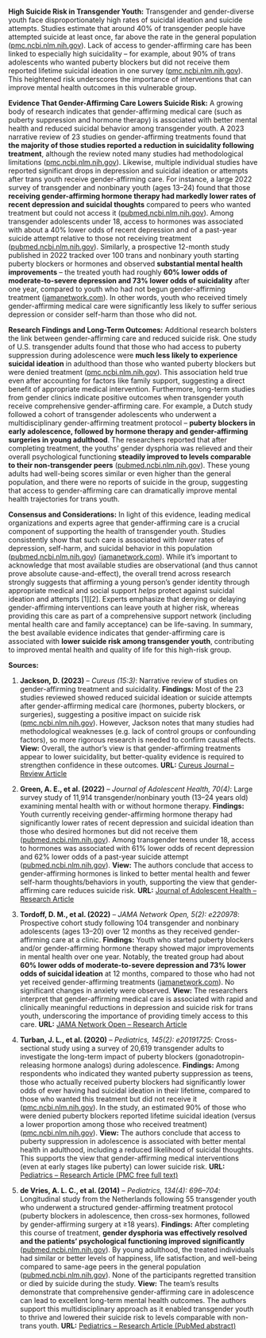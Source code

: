 **High Suicide Risk in Transgender Youth:** Transgender and gender-diverse youth face disproportionately high rates of suicidal ideation and suicide attempts. Studies estimate that around 40% of transgender people have attempted suicide at least once, far above the rate in the general population ([pmc.ncbi.nlm.nih.gov](https://pmc.ncbi.nlm.nih.gov/articles/PMC7073269/#:~:text=This%20study%20is%20the%20first,receive%20it%20endorsed%20lifetime%20suicidal)). Lack of access to gender-affirming care has been linked to especially high suicidality – for example, about 90% of trans adolescents who wanted puberty blockers but did not receive them reported lifetime suicidal ideation in one survey ([pmc.ncbi.nlm.nih.gov](https://pmc.ncbi.nlm.nih.gov/articles/PMC7073269/#:~:text=This%20study%20is%20the%20first,receive%20it%20endorsed%20lifetime%20suicidal)). This heightened risk underscores the importance of interventions that can improve mental health outcomes in this vulnerable group.

**Evidence That Gender-Affirming Care Lowers Suicide Risk:** A growing body of research indicates that gender-affirming medical care (such as puberty suppression and hormone therapy) is associated with better mental health and reduced suicidal behavior among transgender youth. A 2023 narrative review of 23 studies on gender-affirming treatments found that **the majority of those studies reported a reduction in suicidality following treatment**, although the review noted many studies had methodological limitations ([pmc.ncbi.nlm.nih.gov](https://pmc.ncbi.nlm.nih.gov/articles/PMC10027312/?fbclid=IwY2xjawEvsU1leHRuA2FlbQIxMQABHWniVavms1fYucgB_2rQNbsQjBaXI5Lgfn7y4DULI_pZrLji0uMTvMOlQw_aem_WcmQtvHAV3BpvclzUi89RQ#:~:text=was%20undertaken%20evaluating%20suicide,the%20presence%20of%20psychiatric%20comorbidity)). Likewise, multiple individual studies have reported significant drops in depression and suicidal ideation or attempts after trans youth receive gender-affirming care. For instance, a large 2022 survey of transgender and nonbinary youth (ages 13–24) found that those **receiving gender-affirming hormone therapy had markedly lower rates of recent depression and suicidal thoughts** compared to peers who wanted treatment but could not access it ([pubmed.ncbi.nlm.nih.gov](https://pubmed.ncbi.nlm.nih.gov/34920935/#:~:text=of%20GAHT%20was%20associated%20with,.05)). Among transgender adolescents under 18, access to hormones was associated with about a 40% lower odds of recent depression and of a past-year suicide attempt relative to those not receiving treatment ([pubmed.ncbi.nlm.nih.gov](https://pubmed.ncbi.nlm.nih.gov/34920935/#:~:text=of%20GAHT%20was%20associated%20with,.05)). Similarly, a prospective 12-month study published in 2022 tracked over 100 trans and nonbinary youth starting puberty blockers or hormones and observed **substantial mental health improvements** – the treated youth had roughly **60% lower odds of moderate-to-severe depression and 73% lower odds of suicidality** after one year, compared to youth who had not begun gender-affirming treatment ([jamanetwork.com](https://jamanetwork.com/journals/jamanetworkopen/fullarticle/2789423/#:~:text=Findings%C2%A0%20In%20this%20prospective%20cohort,up)). In other words, youth who received timely gender-affirming medical care were significantly less likely to suffer serious depression or consider self-harm than those who did not.

**Research Findings and Long-Term Outcomes:** Additional research bolsters the link between gender-affirming care and reduced suicide risk. One study of U.S. transgender adults found that those who had access to puberty suppression during adolescence were **much less likely to experience suicidal ideation** in adulthood than those who wanted puberty blockers but were denied treatment ([pmc.ncbi.nlm.nih.gov](https://pmc.ncbi.nlm.nih.gov/articles/PMC7073269/#:~:text=This%20study%20is%20the%20first,receive%20it%20endorsed%20lifetime%20suicidal)). This association held true even after accounting for factors like family support, suggesting a direct benefit of appropriate medical intervention. Furthermore, long-term studies from gender clinics indicate positive outcomes when transgender youth receive comprehensive gender-affirming care. For example, a Dutch study followed a cohort of transgender adolescents who underwent a multidisciplinary gender-affirming treatment protocol – **puberty blockers in early adolescence, followed by hormone therapy and gender-affirming surgeries in young adulthood**. The researchers reported that after completing treatment, the youths’ gender dysphoria was relieved and their overall psychological functioning **steadily improved to levels comparable to their non-transgender peers** ([pubmed.ncbi.nlm.nih.gov](https://pubmed.ncbi.nlm.nih.gov/25201798/#:~:text=Results%3A%20After%20gender%20reassignment%2C%20in,being)). These young adults had well-being scores similar or even higher than the general population, and there were no reports of suicide in the group, suggesting that access to gender-affirming care can dramatically improve mental health trajectories for trans youth.

**Consensus and Considerations:** In light of this evidence, leading medical organizations and experts agree that gender-affirming care is a crucial component of supporting the health of transgender youth. Studies consistently show that such care is associated with *lower* rates of depression, self-harm, and suicidal behavior in this population ([pubmed.ncbi.nlm.nih.gov](https://pubmed.ncbi.nlm.nih.gov/34920935/#:~:text=of%20GAHT%20was%20associated%20with,.05)) ([jamanetwork.com](https://jamanetwork.com/journals/jamanetworkopen/fullarticle/2789423/#:~:text=Findings%C2%A0%20In%20this%20prospective%20cohort,up)). While it’s important to acknowledge that most available studies are observational (and thus cannot prove absolute cause-and-effect), the overall trend across research strongly suggests that affirming a young person’s gender identity through appropriate medical and social support *helps* protect against suicidal ideation and attempts [1][2]. Experts emphasize that denying or delaying gender-affirming interventions can leave youth at higher risk, whereas providing this care as part of a comprehensive support network (including mental health care and family acceptance) can be life-saving. In summary, the best available evidence indicates that gender-affirming care is associated with **lower suicide risk among transgender youth**, contributing to improved mental health and quality of life for this high-risk group.

**Sources:**

1. **Jackson, D. (2023)** – *Cureus (15:3)*: Narrative review of studies on gender-affirming treatment and suicidality. **Findings:** Most of the 23 studies reviewed showed reduced suicidal ideation or suicide attempts after gender-affirming medical care (hormones, puberty blockers, or surgeries), suggesting a positive impact on suicide risk ([pmc.ncbi.nlm.nih.gov](https://pmc.ncbi.nlm.nih.gov/articles/PMC10027312/?fbclid=IwY2xjawEvsU1leHRuA2FlbQIxMQABHWniVavms1fYucgB_2rQNbsQjBaXI5Lgfn7y4DULI_pZrLji0uMTvMOlQw_aem_WcmQtvHAV3BpvclzUi89RQ#:~:text=was%20undertaken%20evaluating%20suicide,the%20presence%20of%20psychiatric%20comorbidity)). However, Jackson notes that many studies had methodological weaknesses (e.g. lack of control groups or confounding factors), so more rigorous research is needed to confirm causal effects. **View:** Overall, the author’s view is that gender-affirming treatments appear to lower suicidality, but better-quality evidence is required to strengthen confidence in these outcomes. **URL:** [Cureus Journal – Review Article](https://pmc.ncbi.nlm.nih.gov/articles/PMC10027312/)  

2. **Green, A. E., et al. (2022)** – *Journal of Adolescent Health, 70(4)*: Large survey study of 11,914 transgender/nonbinary youth (13–24 years old) examining mental health with or without hormone therapy. **Findings:** Youth currently receiving gender-affirming hormone therapy had significantly lower rates of recent depression and suicidal ideation than those who desired hormones but did not receive them ([pubmed.ncbi.nlm.nih.gov](https://pubmed.ncbi.nlm.nih.gov/34920935/#:~:text=of%20GAHT%20was%20associated%20with,.05)). Among transgender teens under 18, access to hormones was associated with 61% lower odds of recent depression and 62% lower odds of a past-year suicide attempt ([pubmed.ncbi.nlm.nih.gov](https://pubmed.ncbi.nlm.nih.gov/34920935/#:~:text=of%20GAHT%20was%20associated%20with,.05)). **View:** The authors conclude that access to gender-affirming hormones is linked to better mental health and fewer self-harm thoughts/behaviors in youth, supporting the view that gender-affirming care reduces suicide risk. **URL:** [Journal of Adolescent Health – Research Article](https://pubmed.ncbi.nlm.nih.gov/34920935/)  

3. **Tordoff, D. M., et al. (2022)** – *JAMA Network Open, 5(2): e220978*: Prospective cohort study following 104 transgender and nonbinary adolescents (ages 13–20) over 12 months as they received gender-affirming care at a clinic. **Findings:** Youth who started puberty blockers and/or gender-affirming hormone therapy showed major improvements in mental health over one year. Notably, the treated group had about **60% lower odds of moderate-to-severe depression and 73% lower odds of suicidal ideation** at 12 months, compared to those who had not yet received gender-affirming treatments ([jamanetwork.com](https://jamanetwork.com/journals/jamanetworkopen/fullarticle/2789423/#:~:text=Findings%C2%A0%20In%20this%20prospective%20cohort,up)). No significant changes in anxiety were observed. **View:** The researchers interpret that gender-affirming medical care is associated with rapid and clinically meaningful reductions in depression and suicide risk for trans youth, underscoring the importance of providing timely access to this care. **URL:** [JAMA Network Open – Research Article](https://jamanetwork.com/journals/jamanetworkopen/fullarticle/2789423)  

4. **Turban, J. L., et al. (2020)** – *Pediatrics, 145(2): e20191725*: Cross-sectional study using a survey of 20,619 transgender adults to investigate the long-term impact of puberty blockers (gonadotropin-releasing hormone analogs) during adolescence. **Findings:** Among respondents who indicated they wanted puberty suppression as teens, those who actually received puberty blockers had significantly lower odds of ever having had suicidal ideation in their lifetime, compared to those who wanted this treatment but did not receive it ([pmc.ncbi.nlm.nih.gov](https://pmc.ncbi.nlm.nih.gov/articles/PMC7073269/#:~:text=This%20study%20is%20the%20first,receive%20it%20endorsed%20lifetime%20suicidal)). In the study, an estimated 90% of those who were denied puberty blockers reported lifetime suicidal ideation (versus a lower proportion among those who received treatment) ([pmc.ncbi.nlm.nih.gov](https://pmc.ncbi.nlm.nih.gov/articles/PMC7073269/#:~:text=This%20study%20is%20the%20first,receive%20it%20endorsed%20lifetime%20suicidal)). **View:** The authors conclude that access to puberty suppression in adolescence is associated with better mental health in adulthood, including a reduced likelihood of suicidal thoughts. This supports the view that gender-affirming medical interventions (even at early stages like puberty) can lower suicide risk. **URL:** [Pediatrics – Research Article (PMC free full text)](https://pmc.ncbi.nlm.nih.gov/articles/PMC7073269/)  

5. **de Vries, A. L. C., et al. (2014)** – *Pediatrics, 134(4): 696–704*: Longitudinal study from the Netherlands following 55 transgender youth who underwent a structured gender-affirming treatment protocol (puberty blockers in adolescence, then cross-sex hormones, followed by gender-affirming surgery at ≥18 years). **Findings:** After completing this course of treatment, **gender dysphoria was effectively resolved and the patients’ psychological functioning improved significantly** ([pubmed.ncbi.nlm.nih.gov](https://pubmed.ncbi.nlm.nih.gov/25201798/#:~:text=Results%3A%20After%20gender%20reassignment%2C%20in,being)). By young adulthood, the treated individuals had similar or better levels of happiness, life satisfaction, and well-being compared to same-age peers in the general population ([pubmed.ncbi.nlm.nih.gov](https://pubmed.ncbi.nlm.nih.gov/25201798/#:~:text=Results%3A%20After%20gender%20reassignment%2C%20in,being)). None of the participants regretted transition or died by suicide during the study. **View:** The team’s results demonstrate that comprehensive gender-affirming care in adolescence can lead to excellent long-term mental health outcomes. The authors support this multidisciplinary approach as it enabled transgender youth to thrive and lowered their suicide risk to levels comparable with non-trans youth. **URL:** [Pediatrics – Research Article (PubMed abstract)](https://pubmed.ncbi.nlm.nih.gov/25201798/)